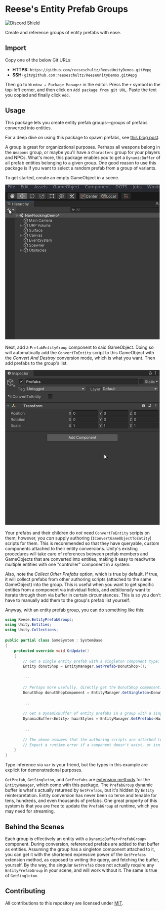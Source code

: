 # Reese's Entity Prefab Groups

[![Discord Shield](https://discordapp.com/api/guilds/732665868521177117/widget.png?style=shield)](https://discord.gg/CZ85mguYjK)

Create and reference groups of entity prefabs with ease.

## Import

Copy one of the below Git URLs:

* **HTTPS:** `https://github.com/reeseschultz/ReeseUnityDemos.git#epg`
* **SSH:** `git@github.com:reeseschultz/ReeseUnityDemos.git#epg`

Then go to `Window ⇒ Package Manager` in the editor. Press the `+` symbol in the top-left corner, and then click on `Add package from git URL`. Paste the text you copied and finally click `Add`.

## Usage

This package lets you create entity prefab groups—groups of prefabs converted into entities.

For a deep dive on using this package to spawn prefabs, see [this blog post](https://reese.codes/blog/post/spawning-prefabs-with-unity-dots/).

A group is great for organizational purposes. Perhaps all weapons belong in the `Weapons` group, or maybe you'll have a `Characters` group for your players and NPCs. What's more, this package enables you to get a `DynamicBuffer` of all prefab entities belonging to a given group. One good reason to use this package is if you want to select a random prefab from a group of variants.

To get started, create an empty GameObject in a scene.

![creating an empty gameobject in a scene](gifs/create-go.gif)

Next, add a `PrefabEntityGroup` component to said GameObject. Doing so will automatically add the `ConvertToEntity` script to this GameObject with the *Convert And Destroy* conversion mode, which is what you want. Then add prefabs to the group's list.

![adding the entityprefabgroup component to the gameobject](gifs/add-component.gif)

Your prefabs and their children do *not* need `ConvertToEntity` scripts on them; however, you *can* supply authoring (`IConvertGameObjectToEntity`) scripts for them. This is recommended so that they have queryable, custom components attached to their entity conversions. Unity's existing procedures will take care of references between prefab members and GameObjects that are converted into entities, making it easy to read/write multiple entities with one "controller" component in a system.

Also, note the *Collect Other Prefabs* option, which is true by default. If true, it will collect prefabs from other authoring scripts (attached to the same GameObject) into the group. This is useful when you want to get specific entities from a component via individual fields, and *additionally* want to iterate through them via buffer in certain circumstances. This is so you don't have to manually add them to the group's prefab list yourself.

Anyway, with an entity prefab group, you can do something like this:

```csharp
using Reese.EntityPrefabGroups;
using Unity.Entities;
using Unity.Collections;

public partial class SomeSystem : SystemBase
{
    protected override void OnUpdate()
    {
        // Get a single entity prefab with a singleton component type:
        Entity donutShop = EntityManager.GetPrefab<DonutShop>();

        ...

        // Perhaps more usefully, directly get the DonutShop component:
        DonutShop donutShopComponent = EntityManager.GetSingleton<DonutShop>();

        ...

        // Get a DynamicBuffer of entity prefabs in a group with a singleton component type:
        DynamicBuffer<Entity> hairStyles = EntityManager.GetPrefabs<HairStyles>().Reinterpret<Entity>();

        ...

        // The above assumes that the authoring scripts are attached to the given group.
        // Expect a runtime error if a component doesn't exist, or isn't a singleton.
    } 
}
```

Type inference via `var` is your friend, but the types in this example are explicit for demonstrational purposes.

`GetPrefab`, `GetSingleton`, and `GetPrefabs` are [extension methods](https://reese.codes/blog/post/how-extension-methods-work-in-csharp/) for the `EntityManager`, which come with this package. The `PrefabGroup` dynamic buffer is what's actually returned by `GetPrefabs`, but it's hidden by `Entity` reinterpretation. Entity conversion has never been so terse and tenable for tens, hundreds, and even thousands of prefabs. One great property of this system is that you are free to update the `PrefabGroup` at runtime, which you may need for streaming.

## Behind the Scenes

Each group is effectively an entity with a `DynamicBuffer<PrefabGroup>` component. During conversion, referenced prefabs are added to that buffer as entities. Assuming the group has a singleton component attached to it, you can get it with the shortened expressive power of the `GetPrefabs` extension method, as opposed to writing the query, and fetching the buffer, yourself. By the way, the singular `GetPrefab` does not actually require any `EntityPrefabGroup` in your scene, and will work without it. The same is true of `GetSingleton`.

## Contributing

All contributions to this repository are licensed under [MIT](https://github.com/reeseschultz/ReeseUnityDemos/blob/master/LICENSE).

